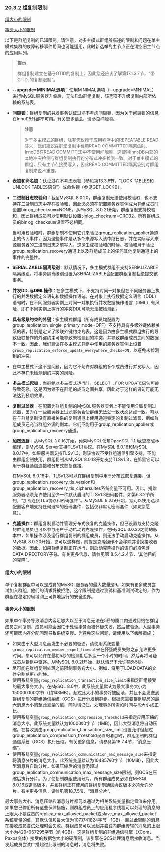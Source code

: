 ### 20.3.2 组复制限制

[组大小的限制](#组大小的限制)

[事务大小的限制](#事务大小的限制)

以下是群组复制的已知限制。请注意，对多主模式群组所描述的限制和问题在单主模式集群的故障转移事件期间也可能适用，此时新选举的主节点正在清空旧主节点的应用队列。

> **提示**
>
> 群组复制建立在基于GTID的复制上，因此您还应该了解第17.1.3.7节，“带GTIDs的复制限制”。

- **--upgrade=MINIMAL选项**：使用MINIMAL选项（--upgrade=MINIMAL）进行MySQL服务器升级后，无法启动群组复制，该选项不升级复制内部所依赖的系统表。

- **间隙锁**：群组复制的并发事务认证过程不考虑间隙锁，因为关于间隙锁的信息在InnoDB外部不可用。有关更多信息，请参见间隙锁。

  > **注意**
  >
  > 对于多主模式的群组，除非您依赖于应用程序中的REPEATABLE READ语义，我们建议在群组复制中使用READ COMMITTED隔离级别。InnoDB在READ COMMITTED中不使用间隙锁，这使得InnoDB内部的本地冲突检测与群组复制执行的分布式冲突检测一致。对于单主模式的群组，只有主节点接受写入，因此READ COMMITTED隔离级别对群组复制来说不重要。

- **表锁和命名锁**：认证过程不考虑表锁（参见第13.3.6节，“LOCK TABLES和UNLOCK TABLES语句”）或命名锁（参见GET_LOCK()）。

- **二进制日志校验和**：截至MySQL 8.0.20，群组复制无法使用校验和，也不支持在二进制日志中存在校验和，因此您必须在配置服务器实例成为群组成员时设置binlog_checksum=NONE。从MySQL 8.0.21开始，群组复制支持校验和，因此群组成员可以使用默认设置binlog_checksum=CRC32。所有群组成员的binlog_checksum设置不必相同。

  当可用校验和时，群组复制不使用它们来验证group_replication_applier通道上的传入事件，因为这些事件是从多个来源写入该中继日志，并在实际写入来源服务器的二进制日志之前写入，这是生成校验和的时候。校验和用于验证group_replication_recovery通道上以及群组成员上的任何其他复制通道上的事件的完整性。

- **SERIALIZABLE隔离级别**：默认情况下，多主模式群组不支持SERIALIZABLE隔离级别。将事务隔离级别设置为SERIALIZABLE会配置群组复制拒绝提交该事务。

- **并发DDL与DML操作**：在多主模式下，不支持对同一对象但在不同服务器上执行的并发数据定义语句和数据操作语句。在对象上执行数据定义语言（DDL）语句时，在不同服务器实例上对同一对象执行并发数据操作语言（DML）有风险，即在不同实例上执行的冲突DDL可能无法被检测到。

- **具有级联约束的外键**：多主模式群组（所有成员均配置为group_replication_single_primary_mode=OFF）不支持具有多级外键依赖关系的表，特别是定义了级联外键约束的表。这是因为由多主模式群组执行的导致级联操作的外键约束可能导致未检测到的冲突，并导致群组成员之间的数据不一致。因此，我们建议在多主模式群组中使用的服务器实例上设置`group_replication_enforce_update_everywhere_checks=ON`，以避免未检测到的冲突。

- 在单主模式下这不是问题，因为它不允许对群组的多个成员进行并发写入，因此不存在未检测到的冲突的风险。

- **多主模式死锁**：当群组以多主模式运行时，SELECT .. FOR UPDATE语句可能导致死锁。这是因为锁不在群组的成员之间共享，因此对于这样的语句可能无法达到预期效果。

- **复制过滤器**：在配置为群组复制的MySQL服务器实例上不能使用全局复制过滤器，因为在一些服务器上过滤事务会使群组无法就一致状态达成一致。可以在与群组复制没有直接关系的复制通道上使用通道特定的复制过滤器，例如群组成员还充当群组外源的副本。它们不能用于group_replication_applier或group_replication_recovery通道。

- **加密连接**：从MySQL 8.0.16开始，如果MySQL使用OpenSSL 1.1.1或更高版本编译，则MySQL Server支持TLSv1.3协议。在MySQL 8.0.16和MySQL 8.0.17中，如果服务器支持TLSv1.3，则该协议不受群组通信引擎支持，不能由群组复制使用。群组复制从MySQL 8.0.18开始支持TLSv1.3，在那里它可以用于群组通信连接和分布式恢复连接。

  在MySQL 8.0.18中，TLSv1.3可以在群组复制中用于分布式恢复连接，但group_replication_recovery_tls_version和group_replication_recovery_tls_ciphersuites系统变量不可用。因此，捐赠服务器必须允许使用至少一种默认启用的TLSv1.3密码套件，如第6.3.2节所列，“加密连接TLS协议和密码套件”。从MySQL 8.0.19开始，您可以使用选项配置客户端支持任何选择的密码套件，包括仅非默认密码套件（如果您愿意）。

- **克隆操作**：群组复制启动并管理分布式恢复的克隆操作，但已设置为支持克隆的群组成员也可以参与用户手动启动的克隆操作。在MySQL 8.0.20之前的版本中，如果操作涉及运行群组复制的群组成员，则无法手动启动克隆操作。从MySQL 8.0.20开始，您可以这样做，前提是克隆操作不会移除并替换接收者的数据。因此，如果群组复制正在运行，则启动克隆操作的语句必须包含DATA DIRECTORY子句。有关更多信息，请参见第18.5.4.2.4节，“其他目的的克隆”。

#### 组大小的限制

单个复制群组中可以是成员的MySQL服务器的最大数量是9。如果有更多成员尝试加入群组，他们的请求将被拒绝。这个限制是通过测试和基准测试确定的，作为群组在稳定的局域网上可靠地运行的安全边界。

#### 事务大小的限制

如果单个事务导致消息内容足够大以至于消息无法在5秒的窗口内通过网络在群组成员之间复制，成员可能会因忙于处理事务而被怀疑失败，然后被驱逐。大型事务还可能因内存分配问题导致系统变慢。为避免这些问题，请使用以下缓解措施：

- 如果由于大型消息而发生不必要的驱逐，请使用系统变量`group_replication_member_expel_timeout`来在怀疑成员失败之前允许更多时间。您可以允许在最初5秒的检测期后多达一个小时的时间，然后再将可疑成员从群组中驱逐。从MySQL 8.0.21开始，默认情况下允许额外5秒。
- 尽可能在群组复制处理之前限制事务的大小。例如，将用于LOAD DATA的文件分割成更小的块。
- 使用系统变量`group_replication_transaction_size_limit`来指定群组接受的最大事务大小。在MySQL 8.0中，此系统变量默认为最大事务大小为150000000字节（约143MB）。超过此大小的事务将被回滚，并且不会发送到群组复制的群组通信系统（GCS）进行分发到群组。根据您需要群组容忍的最大消息大小调整此变量的值，同时请记住，处理事务所需的时间与其大小成正比。
- 使用系统变量`group_replication_compression_threshold`来指定应用压缩的消息大小。此系统变量默认为1000000字节（1MB），因此大型消息将自动压缩。在接收到由group_replication_transaction_size_limit设置允许但超过group_replication_compression_threshold设置的消息时，群组复制的群组通信系统（GCS）执行压缩。有关更多信息，请参见第18.7.4节，“消息压缩”。
- 使用系统变量`group_replication_communication_max_message_size`来指定将消息分片的消息大小。此系统变量默认为10485760字节（10MiB），因此大型消息将自动分片。如果压缩后的消息仍超过group_replication_communication_max_message_size限制，则GCS在压缩后执行分片。为了使复制群组使用分片，所有群组成员必须在MySQL 8.0.16或更高版本，并且群组正在使用的群组复制通信协议版本必须允许分片。有关更多信息，请参见第18.7.5节，“消息分片”。

最大事务大小、消息压缩和消息分片都可以通过为相关系统变量指定零值来停用。如果您已停用所有这些保障措施，则群组成员上的应用程序线程可以处理的消息的上限大小是成员的replica_max_allowed_packet或slave_max_allowed_packet系统变量的值，其默认值和最大值为1073741824字节（1GB）。超过此限制的消息在接收成员尝试处理时会失败。群组成员可以发起并尝试向群组传输的消息的上限大小为4294967295字节（约4GB）。这是群组复制的群组通信引擎（XCom，Paxos变体）接受的数据包大小的硬限制，该引擎在GCS处理消息后接收消息。当发起成员尝试广播超过此限制的消息时，消息将失败。